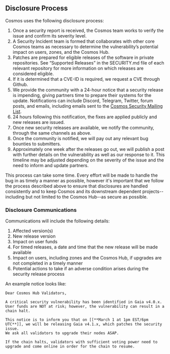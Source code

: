 ## Disclosure Process

Cosmos uses the following disclosure process:

1. Once a security report is received, the Cosmos team works to verify the issue and confirm its severity level.
2. A Security Incident team is formed that collaborates with other core Cosmos teams as necessary to determine the vulnerability’s potential impact on users, zones, and the Cosmos Hub.
3. Patches are prepared for eligible releases of the software in private repositories. See “Supported Releases” in the SECURITY.md file of each relevant repository for more information on which releases are considered eligible.
4. If it is determined that a CVE-ID is required, we request a CVE through Github.
5. We provide the community with a 24-hour notice that a security release is impending, giving partners time to prepare their systems for the update. Notifications can include Discord, Telegram, Twitter, forum posts, and emails, including emails sent to the [Cosmos Security Mailing List](TODO).
6. 24 hours following this notification, the fixes are applied publicly and new releases are issued.
7. Once new security releases are available, we notify the community, through the same channels as above. <!-- We also publish a Security Advisory on Github and publish the CVE, as long as neither the Security Advisory nor the CVE include any information on how to exploit these vulnerabilities beyond what information is already available in the patch itself. -->
8. Once the community is notified, we will pay out any relevant bug bounties to submitters.
9. Approximately one week after the releases go out, we will publish a post with further details on the vulnerability as well as our response to it. This timeline may be adjusted depending on the severity of the issue and the need to inform and update partners.

This process can take some time. Every effort will be made to handle the bug in as timely a manner as possible, however it's important that we follow the process described above to ensure that disclosures are handled consistently and to keep Cosmos and its downstream dependent projects--including but not limited to the Cosmos Hub--as secure as possible.

### Disclosure Communications

Communications will include the following details:
1. Affected version(s)
1. New release version
1. Impact on user funds
1. For timed releases, a date and time that the new release will be made available
1. Impact on users, including zones and the Cosmos Hub, if upgrades are not completed in a timely manner
1. Potential actions to take if an adverse condition arises during the security release process

An example notice looks like:

```
Dear Cosmos Hub Validators,

A critical security vulnerability has been identified in Gaia v4.0.x. 
User funds are NOT at risk; however, the vulnerability can result in a chain halt.

This notice is to inform you that on [[**March 1 at 1pm EST/6pm UTC**]], we will be releasing Gaia v4.1.x, which patches the security issue. 
We ask all validators to upgrade their nodes ASAP.

If the chain halts, validators with sufficient voting power need to upgrade and come online in order for the chain to resume.
```
